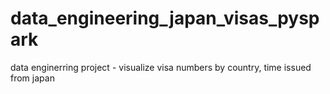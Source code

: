 # data_engineering_japan_visas_pyspark
data enginerring project - visualize visa numbers by country, time issued from japan
